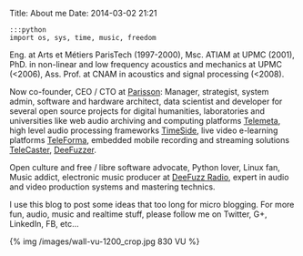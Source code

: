 Title: About me
Date: 2014-03-02 21:21

    :::python
    import os, sys, time, music, freedom

Eng. at Arts et Métiers ParisTech (1997-2000), Msc. ATIAM at UPMC (2001), PhD. in non-linear and low frequency acoustics and mechanics at UPMC (<2006), Ass. Prof. at CNAM in acoustics and signal processing (<2008).

Now co-founder, CEO / CTO at [Parisson](http://parisson.com): Manager, strategist, system admin, software and hardware architect, data scientist and developer for several open source projects for digital humanities, laboratories and universities like web audio archiving and computing platforms [Telemeta](http://telemeta.org), high level audio processing frameworks [TimeSide](https://github.com/Parisson/TimeSide), live video e-learning platforms [TeleForma](https://github.com/yomguy/teleforma), embedded mobile recording and streaming solutions [TeleCaster](http://telecasting.parisson.com/), [DeeFuzzer](https://github.com/yomguy/DeeFuzzer).

Open culture and free / libre software advocate, Python lover, Linux fan, Music addict, electronic music producer at [DeeFuzz Radio](http://deefuzz.parisson.com), expert in audio and video production systems and mastering technics.

I use this blog to post some ideas that too long for micro blogging. For more fun, audio, music and realtime stuff, please follow me on Twitter, G+, LinkedIn, FB, etc...

{% img /images/wall-vu-1200_crop.jpg 830 VU %}
